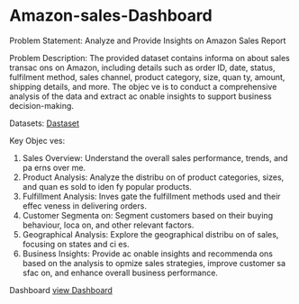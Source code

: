 # Amazon-sales-Dashboard
Problem Statement: 
Analyze and Provide Insights on Amazon Sales Report 

Problem Description: 
The provided dataset contains informa on about sales transac ons on Amazon, including details such as order 
ID, date, status, fulfilment method, sales channel, product category, size, quan ty, amount, shipping details, 
and more. The objec ve is to conduct a comprehensive analysis of the data and extract ac onable insights to 
support business decision-making. 


Datasets: <a href ="hƩps://drive.google.com/file/d/1YrjYKtS1WHmINL6eafRsrDzrZaw2_WvX/view?usp=sharing">Dastaset</a>
 
Key Objec ves: 
1. Sales Overview: Understand the overall sales performance, trends, and pa erns over me. 
2. Product Analysis: Analyze the distribu on of product categories, sizes, and quan es sold to iden fy popular 
products. 
3. Fulfillment Analysis: Inves gate the fulfillment methods used and their effec veness in delivering orders. 
4. Customer Segmenta on: Segment customers based on their buying behaviour, loca on, and other relevant 
factors. 
5. Geographical Analysis: Explore the geographical distribu on of sales, focusing on states and ci es. 
6. Business Insights: Provide ac onable insights and recommenda ons based on the analysis to opmize sales 
strategies, improve customer sa sfac on, and enhance overall business performance.

Dashboard
<a href ="https://github.com/aswini571/amazon-sales-dashboard/blob/main/as1.png"> view Dashboard</a>






